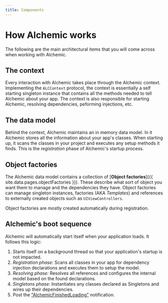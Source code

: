 ```yaml
---
title: Components
--- 
```


# How Alchemic works

The following are the main architectural items that you will come across when working with Alchemic.

## The context

Every interaction with Alchemic takes place through the Alchemic context. Implementing the `ALCContext` protocol, the context is essentially a self starting singleton instance that contains all the methods needed to tell Alchemic about your app. The context is also responsible for starting Alchemic, resolving dependencies, peforming injections, etc.

## The data model

Behind the context, Alchemic maintains an in memory data model. In it Alchemic stores all the information about your app's classes. When starting up, it scans the classes in your project and executes any setup methods it finds. This is the _registration_ phase of Alchemic's startup process.

## Object factories

The Alchemic data model contains a collection of [__Object factories__]({{ site.data.pages.objectFactories }}). These describe what sort of object you want them to manage and the dependencies they have. Object factories can manage singleton instances, factories (AKA _Templates_) and references to externally created objects such as `UIViewControllers`. 

Object factories are mostly created automatically during registration.

## Alchemic's boot sequence

Alchemic will automatically start itself when your application loads. It follows this logic:

1. Starts itself on a background thread so that your application's startup is not impacted.
2. _Registration phase:_ Scans all classes in your app for dependency injection declarations and executes them to setup the model.
3. _Resolving phase:_ Resolves all references and configures the internal model based on the found declarations.
3. _Singletons phase:_ Instantiates any classes declared as Singletons and wires up their dependencies.  
4. Post the ["AlchemicFinishedLoading"](#finished-loading) notification.

